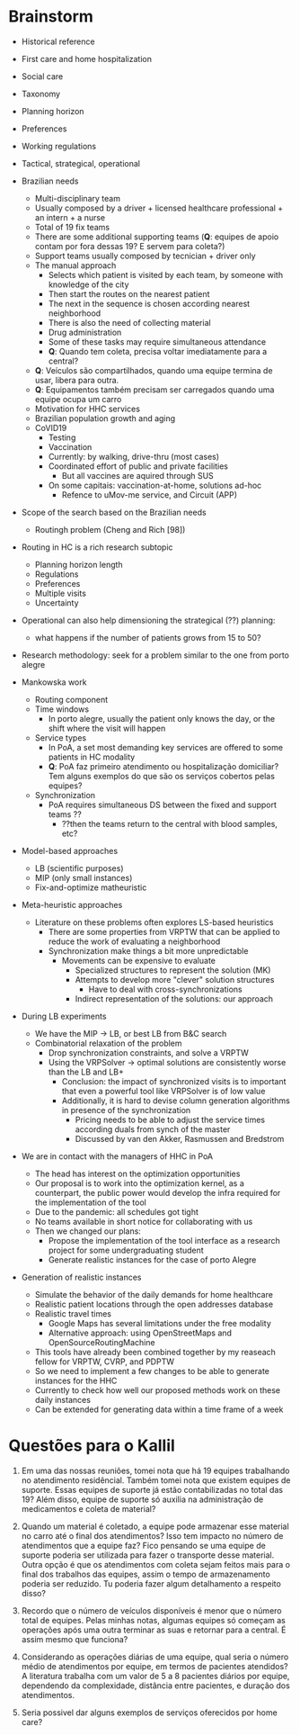 # Brainstorm

- Historical reference
- First care and home hospitalization
- Social care
- Taxonomy
- Planning horizon
- Preferences
- Working regulations
- Tactical, strategical, operational
- Brazilian needs
   - Multi-disciplinary team
   - Usually composed by a driver + licensed healthcare professional + an intern + a nurse
   - Total of 19 fix teams
   - There are some additional supporting teams (**Q**: equipes de apoio contam por fora dessas 19? E servem para coleta?)
   - Support teams usually composed by tecnician + driver only
   - The manual approach
      - Selects which patient is visited by each team, by someone with knowledge of the city
      - Then start the routes on the nearest patient
      - The next in the sequence is chosen according nearest neighborhood
      - There is also the need of collecting material
      - Drug administration
      - Some of these tasks may require simultaneous attendance
      - **Q**: Quando tem coleta, precisa voltar imediatamente para a central?
   - **Q**: Veículos são compartilhados, quando uma equipe termina de usar, libera para outra.
   - **Q**: Equipamentos também precisam ser carregados quando uma equipe ocupa um carro
   - Motivation for HHC services
   - Brazilian population growth and aging
   - CoVID19
      - Testing
      - Vaccination
      - Currently: by walking, drive-thru (most cases)
      - Coordinated effort of public and private facilities
         - But all vaccines are aquired through SUS
      - On some capitais: vaccination-at-home, solutions ad-hoc
         - Refence to uMov-me service, and Circuit (APP)
- Scope of the search based on the Brazilian needs
   - Routingh problem (Cheng and Rich [98])
- Routing in HC is a rich research subtopic
   - Planning horizon length
   - Regulations
   - Preferences
   - Multiple visits
   - Uncertainty
- Operational can also help dimensioning the strategical (??) planning:
   - what happens if the number of patients grows from 15 to 50?
- Research methodology: seek for a problem similar to the one from porto alegre
- Mankowska work
   - Routing component
   - Time windows
      - In porto alegre, usually the patient only knows the day, or the shift where the visit will happen
   - Service types
      - In PoA, a set most demanding key services are offered to some patients in HC modality
      - **Q**: PoA faz primeiro atendimento ou hospitalização domiciliar? Tem alguns exemplos do que são os serviços cobertos pelas equipes?
   - Synchronization
      - PoA requires simultaneous DS between the fixed and support teams ??
         - ??then the teams return to the central with blood samples, etc?

- Model-based approaches
   - LB (scientific purposes)
   - MIP (only small instances)
   - Fix-and-optimize matheuristic

- Meta-heuristic approaches
   - Literature on these problems often explores LS-based heuristics
      - There are some properties from VRPTW that can be applied to reduce the work of evaluating a neighborhood
      - Synchronization make things a bit more unpredictable
         - Movements can be expensive to evaluate
            - Specialized structures to represent the solution (MK)
            - Attempts to develop more "clever" solution structures
               - Have to deal with cross-synchronizations
            - Indirect representation of the solutions: our approach

- During LB experiments
   - We have the MIP -> LB, or best LB from B&C search
   - Combinatorial relaxation of the problem
      - Drop synchronization constraints, and solve a VRPTW
      - Using the VRPSolver -> optimal solutions are consistently worse than the LB and LB+
         - Conclusion: the impact of synchronized visits is to important that even a powerful tool like VRPSolver is of low value
         - Additionally, it is hard to devise column generation algorithms in presence of the synchronization
            - Pricing needs to be able to adjust the service times according duals from synch of the master
            - Discussed by van den Akker, Rasmussen and Bredstrom

- We are in contact with the managers of HHC in PoA
   - The head has interest on the optimization opportunities
   - Our proposal is to work into the optimization kernel, as a counterpart, the public power would develop the infra required for the implementation of the tool
   - Due to the pandemic: all schedules got tight
   - No teams available in short notice for collaborating with us
   - Then we changed our plans:
      - Propose the implementation of the tool interface as a research project for some undergraduating student
      - Generate realistic instances for the case of porto Alegre

- Generation of realistic instances
   - Simulate the behavior of the daily demands for home healthcare
   - Realistic patient locations through the open addresses database
   - Realistic travel times
      - Google Maps has several limitations under the free modality
      - Alternative approach: using OpenStreetMaps and OpenSourceRoutingMachine
   - This tools have already been combined together by my reaseach fellow for VRPTW, CVRP, and PDPTW
   - So we need to implement a few changes to be able to generate instances for the HHC
   - Currently to check how well our proposed methods work on these daily instances
   - Can be extended for generating data within a time frame of a week



# Questões para o Kallil

1. Em uma das nossas reuniões, tomei nota que há 19 equipes trabalhando no atendimento residêncial. Também tomei nota que existem equipes de suporte. Essas equipes de suporte já estão contabilizadas no total das 19? Além disso, equipe de suporte só auxilia na administração de medicamentos e coleta de material?

2. Quando um material é coletado, a equipe pode armazenar esse material no carro até o final dos atendimentos? Isso tem impacto no número de atendimentos que a equipe faz? Fico pensando se uma equipe de suporte poderia ser utilizada para fazer o transporte desse material. Outra opção é que os atendimentos com coleta sejam feitos mais para o final dos trabalhos das equipes, assim o tempo de armazenamento poderia ser reduzido. Tu poderia fazer algum detalhamento a respeito disso?

3. Recordo que o número de veículos disponíveis é menor que o número total de equipes. Pelas minhas notas, algumas equipes só começam as operações após uma outra terminar as suas e retornar para a central. É assim mesmo que funciona?

4. Considerando as operações diárias de uma equipe, qual seria o número médio de atendimentos por equipe, em termos de pacientes atendidos? A literatura trabalha com um valor de 5 a 8 pacientes diários por equipe, dependendo da complexidade, distância entre pacientes, e duração dos atendimentos.

5. Seria possivel dar alguns exemplos de serviços oferecidos por home care?

